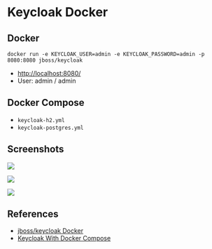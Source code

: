 # Keycloak Docker

## Docker
```
docker run -e KEYCLOAK_USER=admin -e KEYCLOAK_PASSWORD=admin -p 8080:8080 jboss/keycloak
```

- [http://localhost:8080/](http://localhost:8080/)
- User: admin / admin

## Docker Compose
- `keycloak-h2.yml`
- `keycloak-postgres.yml`

## Screenshots
![](https://www.keycloak.org/docs/latest/getting_started/images/admin-console.png)

![](https://www.keycloak.org/docs/latest/getting_started/images/clients.png)

![](https://www.keycloak.org/resources/images/guides/add-user.png)

## References
- [jboss/keycloak Docker](https://hub.docker.com/r/jboss/keycloak)
- [Keycloak With Docker Compose](https://gruchalski.com/posts/2020-09-03-keycloak-with-docker-compose/)